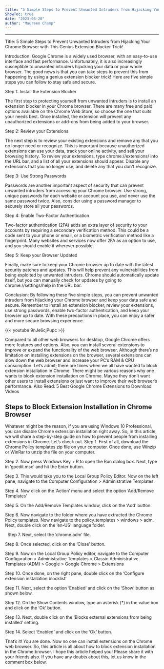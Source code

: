 ```yaml
---
title: "5 Simple Steps to Prevent Unwanted Intruders from Hijacking Your Chrome Browser with This Genius Extension Blocker Trick!"
ShowToc: true 
date: "2023-03-20"
author: "Maureen Champ"
---
```

*****
Title: 5 Simple Steps to Prevent Unwanted Intruders from Hijacking Your Chrome Browser with This Genius Extension Blocker Trick!

Introduction:
Google Chrome is a widely used browser, with an easy-to-use interface and fast performance. Unfortunately, it is also increasingly susceptible to unwanted intruders hijacking your data or your whole browser. The good news is that you can take steps to prevent this from happening by using a genius extension blocker trick! Here are five simple steps you can follow to stay safe and secure.

Step 1: Install the Extension Blocker

The first step to protecting yourself from unwanted intruders is to install an extension blocker in your Chrome browser. There are many free and paid options available on the Chrome Web Store, so choose the one that suits your needs best. Once installed, the extension will prevent any unauthorized extensions or add-ons from being added to your browser.

Step 2: Review your Extensions

The next step is to review your existing extensions and remove any that you no longer need or recognize. This is important because unauthorized extensions can use your data, track your online activity, and sell your browsing history. To review your extensions, type chrome://extensions/ into the URL bar, and a list of all your extensions should appear. Disable any extensions that you no longer use, and delete any that you don't recognize.

Step 3: Use Strong Passwords

Passwords are another important aspect of security that can prevent unwanted intruders from accessing your Chrome browser. Use strong, unique passwords for each website or account you use, and never use the same password twice. Also, consider using a password manager to securely store all your passwords.

Step 4: Enable Two-Factor Authentication

Two-factor authentication (2FA) adds an extra layer of security to your accounts by requiring a secondary verification method. This could be a code sent to your phone or email, or a biometric verification method like a fingerprint. Many websites and services now offer 2FA as an option to use, and you should enable it wherever possible.

Step 5: Keep your Browser Updated

Finally, make sure to keep your Chrome browser up to date with the latest security patches and updates. This will help prevent any vulnerabilities from being exploited by unwanted intruders. Chrome should automatically update itself, but you can manually check for updates by going to chrome://settings/help in the URL bar.

Conclusion:
By following these five simple steps, you can prevent unwanted intruders from hijacking your Chrome browser and keep your data safe and secure. Remember to install an extension blocker, review your extensions, use strong passwords, enable two-factor authentication, and keep your browser up to date. With these precautions in place, you can enjoy a safer and more secure browsing experience.

{{< youtube 9nJe6cjPupc >}} 



Compared to all other web browsers for desktop, Google Chrome offers more features and options.
Also, you can install several extensions to improve or expand the functionality of the web browser. Although there’s no limitation on installing extensions on the browser, several extensions can slow down the web browser and increase your PC’s RAM & CPU consumption.
Let’s admit; there are times when we all have wanted to block extension installation in Chrome.
There might be various reasons why one wants to block extension installation on Chrome. Maybe they don’t want other users to install extensions or just want to improve their web browser’s performance.
Also Read: 5 Best Google Chrome Extensions to Download Videos

 
## Steps to Block Extension Installation in Chrome Browser


Whatever might be the reason, if you are using Windows 10 Professional, you can disable Chrome extension installation right away. So, in this article, we will share a step-by-step guide on how to prevent people from installing extensions in Chrome. Let’s check out.
Step 1. First of all, download the Chrome Policy templates zip file on your computer. Once done, use Winzip or WinRar to unzip the file on your computer.

Step 2. Now press Windows Key + R to open the Run dialog box. Next, type in ‘gpedit.msc’ and hit the Enter button.

Step 3. This would take you to the Local Group Policy Editor. Now on the left pane, navigate to the Computer Configuration > Administrative Templates.

Step 4. Now click on the ‘Action’ menu and select the option ‘Add/Remove Templates’

Step 5. On the Add/Remove Templates window, click on the ‘Add’ button.

Step 6. Now navigate to the folder where you have extracted the Chrome Policy templates. Now navigate to the policy_templates > windows > adm. Next, double click on the ‘en-US’ language folder.

 
Step 7. Next, select the ‘chrome.adm’ file.

Step 8. Once selected, click on the ‘Close’ button.

Step 9. Now on the Local Group Policy editor, navigate to the Computer Configuration > Administrative Templates > Classic Administrative Templates (ADM) > Google > Google Chrome > Extensions

Step 10. Once done, on the right pane, double click on the ‘Configure extension installation blocklist’

Step 11. Next, select the option ‘Enabled‘ and click on the ‘Show’ button as shown below.

Step 12. On the Show Contents window, type an asterisk (*) in the value box and click on the ‘Ok‘ button.

Step 13. Next, double click on the ‘Blocks external extensions from being installed’ setting.

Step 14. Select ‘Enabled‘ and click on the ‘Ok’ button.

That’s it! You are done. Now no one can install extensions on the Chrome web browser.
So, this article is all about how to block extension installation in the Chrome browser. I hope this article helped you! Please share it with your friends also. If you have any doubts about this, let us know in the comment box below.




